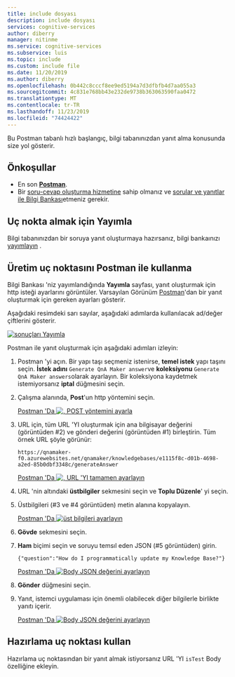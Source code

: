 ```yaml
---
title: include dosyası
description: include dosyası
services: cognitive-services
author: diberry
manager: nitinme
ms.service: cognitive-services
ms.subservice: luis
ms.topic: include
ms.custom: include file
ms.date: 11/20/2019
ms.author: diberry
ms.openlocfilehash: 0b442c8cccf8ee9ed5194a7d3dfbfb4d7aa055a3
ms.sourcegitcommit: 4c831e768bb43e232de9738b363063590faa0472
ms.translationtype: MT
ms.contentlocale: tr-TR
ms.lasthandoff: 11/23/2019
ms.locfileid: "74424422"
---
```

Bu Postman tabanlı hızlı başlangıç, bilgi tabanınızdan yanıt alma konusunda size yol gösterir.

## <a name="prerequisites"></a>Önkoşullar

* En son [**Postman**](https://www.getpostman.com/).
* Bir [soru-cevap oluşturma hizmetine](../How-To/set-up-qnamaker-service-azure.md) sahip olmanız ve [sorular ve yanıtlar ile Bilgi Bankası](../Tutorials/create-publish-query-in-portal.md)etmeniz gerekir. 

## <a name="publish-to-get-endpoint"></a>Uç nokta almak için Yayımla

Bilgi tabanınızdan bir soruya yanıt oluşturmaya hazırsanız, bilgi bankaınızı [yayımlayın](../Quickstarts/create-publish-knowledge-base.md#publish-the-knowledge-base) .

## <a name="use-production-endpoint-with-postman"></a>Üretim uç noktasını Postman ile kullanma

Bilgi Bankası 'niz yayımlandığında **Yayımla** sayfası, yanıt oluşturmak için http isteği ayarlarını görüntüler. Varsayılan Görünüm [Postman](https://www.getpostman.com)'dan bir yanıt oluşturmak için gereken ayarları gösterir.

Aşağıdaki resimdeki sarı sayılar, aşağıdaki adımlarda kullanılacak ad/değer çiftlerini gösterir.

[![sonuçları Yayımla](../media/qnamaker-quickstart-get-answer-with-postman/publish-settings.png)](../media/qnamaker-quickstart-get-answer-with-postman/publish-settings.png#lightbox)

Postman ile yanıt oluşturmak için aşağıdaki adımları izleyin:

1. Postman 'yi açın. Bir yapı taşı seçmeniz istenirse, **temel istek** yapı taşını seçin. **İstek adını** `Generate QnA Maker answer`ve **koleksiyonu** `Generate QnA Maker answers`olarak ayarlayın. Bir koleksiyona kaydetmek istemiyorsanız **iptal** düğmesini seçin.
1. Çalışma alanında, **Post**'un http yöntemini seçin.

    [Postman 'Da ![, POST yöntemini ayarla](../media/qnamaker-quickstart-get-answer-with-postman/postman-select-post-method.png)](../media/qnamaker-quickstart-get-answer-with-postman/postman-select-post-method.png#lightbox)

1. URL için, tüm URL 'YI oluşturmak için ana bilgisayar değerini (görüntüden #2) ve gönderi değerini (görüntüden #1) birleştirin. Tüm örnek URL şöyle görünür: 

    `https://qnamaker-f0.azurewebsites.net/qnamaker/knowledgebases/e1115f8c-d01b-4698-a2ed-85b0dbf3348c/generateAnswer`

    [Postman 'Da ![, URL 'YI tamamen ayarlayın](../media/qnamaker-quickstart-get-answer-with-postman/set-postman-method-and-url.png)](../media/qnamaker-quickstart-get-answer-with-postman/set-postman-method-and-url.png#lightbox)

1. URL 'nin altındaki **üstbilgiler** sekmesini seçin ve **Toplu Düzenle**' yi seçin. 

1. Üstbilgileri (#3 ve #4 görüntüden) metin alanına kopyalayın.

    [Postman 'Da ![üst bilgileri ayarlayın](../media/qnamaker-quickstart-get-answer-with-postman/set-postman-headers.png)](../media/qnamaker-quickstart-get-answer-with-postman/set-postman-headers.png#lightbox)

1. **Gövde** sekmesini seçin.
1. **Ham** biçimi seçin ve soruyu temsıl eden JSON (#5 görüntüden) girin.

    `{"question":"How do I programmatically update my Knowledge Base?"}`

    [Postman 'Da ![Body JSON değerini ayarlayın](../media/qnamaker-quickstart-get-answer-with-postman/set-postman-body-json-value.png)](../media/qnamaker-quickstart-get-answer-with-postman/set-postman-body-json-value.png#lightbox)

1. **Gönder** düğmesini seçin.
1. Yanıt, istemci uygulaması için önemli olabilecek diğer bilgilerle birlikte yanıtı içerir. 

    [Postman 'Da ![Body JSON değerini ayarlayın](../media/qnamaker-quickstart-get-answer-with-postman/receive-postman-response.png)](../media/qnamaker-quickstart-get-answer-with-postman/receive-postman-response.png#lightbox)

## <a name="use-staging-endpoint"></a>Hazırlama uç noktası kullan

Hazırlama uç noktasından bir yanıt almak istiyorsanız URL 'YI `isTest` Body özelliğine ekleyin.
